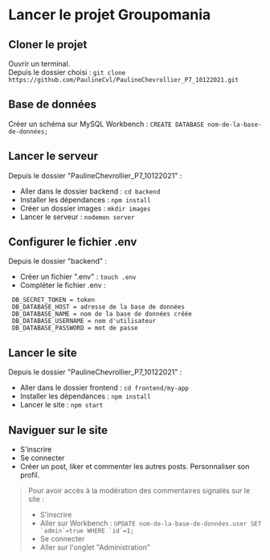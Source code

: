 # Lancer le projet Groupomania

## Cloner le projet
Ouvrir un terminal. \
Depuis le dossier choisi : `git clone https://github.com/PaulineCvl/PaulineChevrollier_P7_10122021.git`

## Base de données
Créer un schéma sur MySQL Workbench : `CREATE DATABASE nom-de-la-base-de-données;`

## Lancer le serveur
Depuis le dossier "PaulineChevrollier_P7_10122021" :
- Aller dans le dossier backend : `cd backend`
- Installer les dépendances : `npm install`
- Créer un dossier images : `mkdir images`
- Lancer le serveur : `nodemon server`

## Configurer le fichier .env
Depuis le dossier "backend" :
- Créer un fichier ".env" : `touch .env`
- Compléter le fichier .env :
```
 DB_SECRET_TOKEN = token
 DB_DATABASE_HOST = adresse de la base de données
 DB_DATABASE_NAME = nom de la base de données créée
 DB_DATABASE_USERNAME = nom d'utilisateur
 DB_DATABASE_PASSWORD = mot de passe
```

## Lancer le site
Depuis le dossier "PaulineChevrollier_P7_10122021" :
- Aller dans le dossier frontend : `cd frontend/my-app`
- Installer les dépendances : `npm install`
- Lancer le site : `npm start`

## Naviguer sur le site
- S'inscrire
- Se connecter
- Créer un post, liker et commenter les autres posts. Personnaliser son profil.

> Pour avoir accès à la modération des commentaires signalés sur le site :
> - S'inscrire
> - Aller sur Workbench : ```UPDATE nom-de-la-base-de-données.user SET `admin`=true WHERE `id`=1;```
> - Se connecter
> - Aller sur l'onglet "Administration"
